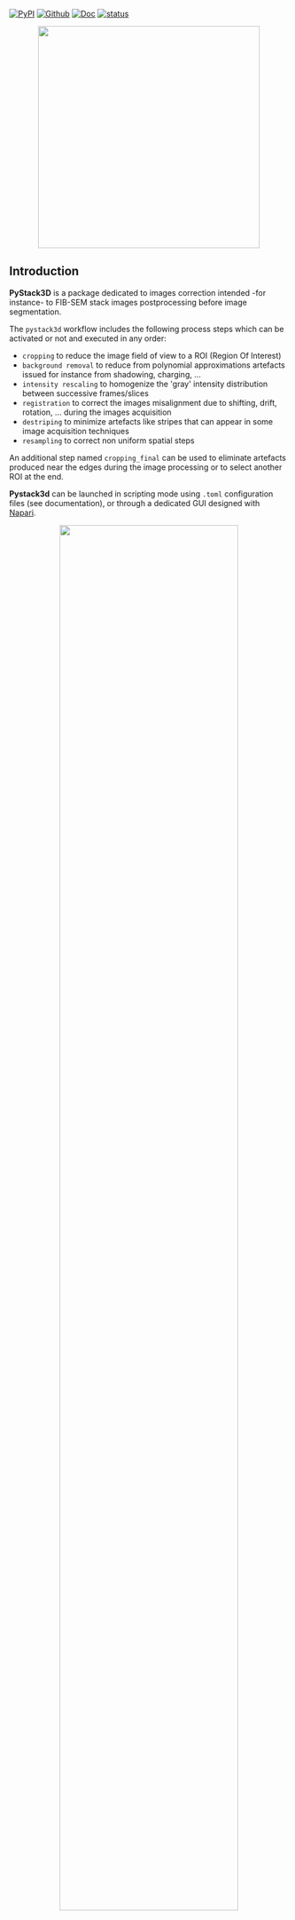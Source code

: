 [![PyPI](https://img.shields.io/pypi/v/pystack3d.svg)](https://pypi.org/project/pystack3d/)
[![Github](https://img.shields.io/badge/GitHub-GPL--3.0-informational)](https://github.com/CEA-MetroCarac/pystack3d)
[![Doc](https://img.shields.io/badge/%F0%9F%95%AE-docs-green.svg)](https://cea-metrocarac.github.io/pystack3d/index.html)
[![status](https://joss.theoj.org/papers/c36b7ddeeff591052c0068d3b7ad66c0/status.svg)](https://joss.theoj.org/papers/c36b7ddeeff591052c0068d3b7ad66c0)

<p align="center" width="100%">
    <img align="center" width=400 src=https://cea-metrocarac.github.io/pystack3d/logo.png>
</p>

## Introduction

**PyStack3D** is a package dedicated to images correction intended -for instance- to FIB-SEM stack images postprocessing before image segmentation.

The ``pystack3d`` workflow includes the following process steps which can be activated or not and executed in any order:

- ``cropping`` to reduce the image field of view to a ROI (Region Of Interest)
- ``background removal`` to reduce from polynomial approximations artefacts issued for instance from shadowing, charging, ...
- ``intensity rescaling`` to homogenize the 'gray' intensity distribution between successive frames/slices
- ``registration`` to correct the images misalignment due to shifting, drift, rotation, ... during the images acquisition
- ``destriping`` to minimize artefacts like stripes that can appear in some image acquisition techniques
- ``resampling`` to correct non uniform spatial steps

An additional step named `cropping_final` can be used to eliminate artefacts produced near the edges during the image processing or to select another ROI at the end.

**Pystack3d** can be launched in scripting mode using `.toml` configuration files (see documentation), or through a dedicated GUI designed with [Napari](https://napari.org/).

<p align="center" width="100%">
    <img align="center" width=80%" src=https://cea-metrocarac.github.io/pystack3d/pystack3d.png> <br>
    <em>a) Synthetic case illustrating the defects to be removed by <b>PyStack3D</b>. b) Corrected stack. c) Ground truth.</em>
</p>

<p align="center" width="100%">
    <img align="center" width=100%" src=https://cea-metrocarac.github.io/pystack3d/process_steps_real.png> <br>
    <em>Illustration of a FIB-SEM image correction using some of the <b>PyStack3D</b> process steps.</em>
</p>

<p align="center">
    <img src="https://cea-metrocarac.github.io/pystack3d/pystack3d_napari.gif" width="100%">
</p>

## Installation

**For a simple install (execution by scripts):**

```
pip install pystack3d
```

**For a GUI install and execution:**

```
pip install pystack3d[gui]
pip install PyQt5           # or PyQt6, PySide2, PySide6, if no Qt backend have been already installed in your env.
pystack3d
```

(The GUI install required ~900MB free space on disk)

**For a GPU acceleration during the destriping process:**

```
python -m pyvsnr.install_cupy
```

Refer to  [pyvsnr](https://github.com/CEA-MetroCarac/pyvsnr?tab=readme-ov-file#gpu-acceleration) for more details.

## Tests and examples execution

For tests and examples execution, the full ``pystack3d`` project has to be installed via ``git``:

```
    git clone https://github.com/CEA-MetroCarac/pystack3d.git
    cd [path_to_your_pystack3d_project]
```

Once the project has been cloned, the python environment has to be created and completed with the ``pytest`` package (for testing):

```
    pip install .
    pip install pytest
```

Then the tests and the examples can be executed as follows:

```
    pytest
    cd examples
    python ex_synthetic_stack.py
    python ex_real_stack.py
```

## Usage

Refer to the [PyStack3D documentation](https://cea-metrocarac.github.io/pystack3d/getting_started.html).

## Contributing / Reporting an issue

Contributions and issue reporting are more than welcome!
Please read through [our Developers notes](https://cea-metrocarac.github.io/pystack3d/dev_notes.html).

## Acknowledgements

This work, carried out on the CEA - Platform for Nanocharacterisation (PFNC), was supported by the “Recherche Technologique de Base” program of the French National Research Agency (ANR).

Warm thanks to the [JOSS](https://joss.theoj.org/) reviewers ([@kasasxav](https://github.com/kasasxav), [@sklumpe](https://github.com/sklumpe) and [@xiuliren](https://github.com/xiuliren)) and editor ([@mstimberg](https://github.com/mstimberg)) for their contributions to enhancing PyStack3D.

## Citations

In case you use the results of this code in an article, please cite:

- Quéméré P., David T. (2024). PyStack3D: A Python package for fast image stack correction. *Journal of Open Source Software.* https://joss.theoj.org/papers/10.21105/joss.07079. *(See the About section)*.

additional citations for the <b>destriping</b>:

- Pavy K., Quéméré P. (2024). Pyvsnr 2.0.0. Zenodo. https://doi.org/10.5281/zenodo.10623640.

- Fehrenbach J., Weiss P., Lorenzo C. (2012). Variational algorithms to remove stationary noise: applications to microscopy imaging. *IEEE Transactions on Image Processing 21.10 (2012): 4420-4430.*

additional citation for the <b>registration</b>:

- Thévenaz P., Ruttimann U.E., Unser M. (1998), A Pyramid Approach to Subpixel Registration Based on Intensity, *IEEE Transactions on Image Processing, vol. 7, no. 1, pp. 27-41, January 1998.*
